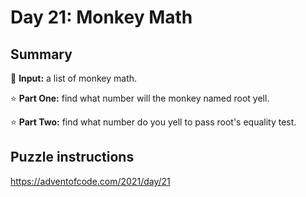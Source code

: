 # Day 21: Monkey Math

## Summary

📃 **Input:** a list of monkey math.

⭐ **Part One:** find what number will the monkey named root yell.

⭐ **Part Two:** find what number do you yell to pass root's equality test.

## Puzzle instructions
https://adventofcode.com/2021/day/21